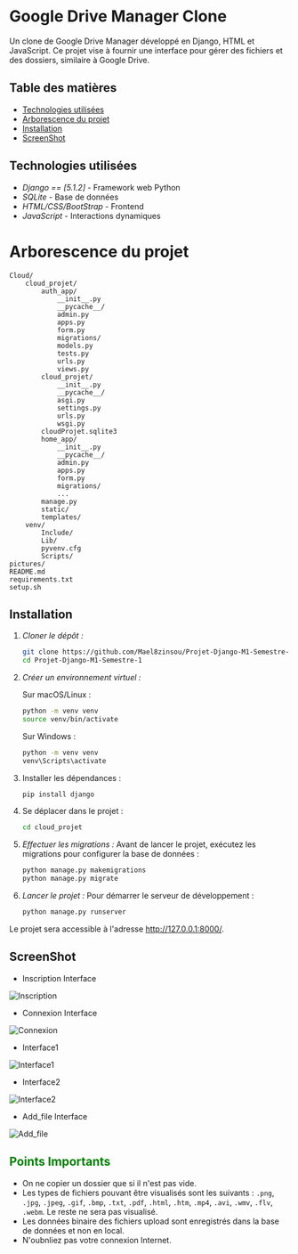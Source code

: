 # Google Drive Manager Clone

Un clone de Google Drive Manager développé en Django, HTML et JavaScript. Ce projet vise à fournir une interface pour gérer des fichiers et des dossiers, similaire à Google Drive.

## Table des matières

- [Technologies utilisées](#technologies-utilisées)
- [Arborescence du projet](#Arborescence-du-projet)
- [Installation](#installation)
- [ScreenShot](#ScreenShot)


## Technologies utilisées

- *Django == [5.1.2]* - Framework web Python
- *SQLite* - Base de données
- *HTML/CSS/BootStrap* - Frontend
- *JavaScript* - Interactions dynamiques


# Arborescence du projet

```
Cloud/
    cloud_projet/
        auth_app/
            __init__.py
            __pycache__/
            admin.py
            apps.py
            form.py
            migrations/
            models.py
            tests.py
            urls.py
            views.py
        cloud_projet/
            __init__.py
            __pycache__/
            asgi.py
            settings.py
            urls.py
            wsgi.py
        cloudProjet.sqlite3
        home_app/
            __init__.py
            __pycache__/
            admin.py
            apps.py
            form.py
            migrations/
            ...
        manage.py
        static/
        templates/
    venv/
        Include/
        Lib/
        pyvenv.cfg
        Scripts/
pictures/
README.md
requirements.txt
setup.sh
```

## Installation

1. *Cloner le dépôt :*

   ```bash
   git clone https://github.com/Mael8zinsou/Projet-Django-M1-Semestre-1.git
   cd Projet-Django-M1-Semestre-1
    ```

2. *Créer un environnement virtuel :*
   
    Sur macOS/Linux :
    ```bash
    python -m venv venv
    source venv/bin/activate
    ```
    Sur Windows : 
    ```bash
    python -m venv venv
    venv\Scripts\activate
    ```

3.  Installer les dépendances :
    ```bash
    pip install django
    ```

4.  Se déplacer dans le projet :
    ```bash
    cd cloud_projet
    ```

5. *Effectuer les migrations :*
 Avant de lancer le projet, exécutez les migrations pour configurer la base de données :
    ```bash
    python manage.py makemigrations
    python manage.py migrate
    ```
6. *Lancer le projet :*
  Pour démarrer le serveur de développement :
    ```bash
    python manage.py runserver
    ```
 Le projet sera accessible à l'adresse http://127.0.0.1:8000/.
    

## ScreenShot

* Inscription Interface

![Inscription](pictures/Inscription.png)

* Connexion Interface

![Connexion](pictures/Connexion.png)

* Interface1

![Interface1](pictures/Interface1.png)

* Interface2

![Interface2](pictures/Interface2.png)

* Add_file Interface

![Add_file](pictures/Add_file.png)


## <span style="color:green">Points Importants</span>

- On ne copier un dossier que si il n'est pas vide.
- Les types de fichiers pouvant être visualisés sont les suivants : `.png`, `.jpg`, `.jpeg`,
    `.gif`, `.bmp`, `.txt`,
    `.pdf`, `.html`, `.htm`,
    `.mp4`, `.avi`, `.wmv`, `.flv`, `.webm`. Le reste ne sera pas visualisé. 
- Les données binaire des fichiers upload sont enregistrés dans la base de données et non en local.
- N'oubnliez pas votre connexion Internet.
